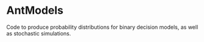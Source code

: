 # AntModels
Code to produce probability distributions for binary decision models, as well as stochastic simulations.
